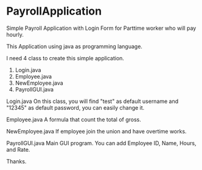 # PayrollApplication
Simple Payroll Application with Login Form for Parttime worker who will pay hourly.

This Application using java as programming language.

I need 4 class to create this simple application.
  1. Login.java
  2. Employee.java
  3. NewEmployee.java
  4. PayrollGUI.java

Login.java 
On this class, you will find "test" as default username and "12345" as default password, you can easily change it.

Employee.java
A formula that count the total of gross.

NewEmployee.java
If employee join the union and have overtime works.

PayrollGUI.java
Main GUI program. You can add Employee ID, Name, Hours, and Rate.

Thanks.
